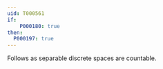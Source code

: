 ```yaml
---
uid: T000561
if:
    P000180: true
then:
  P000197: true
---
```


Follows as separable discrete spaces are countable.
